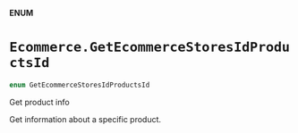 **ENUM**

# `Ecommerce.GetEcommerceStoresIdProductsId`

```swift
enum GetEcommerceStoresIdProductsId
```

Get product info

Get information about a specific product.
